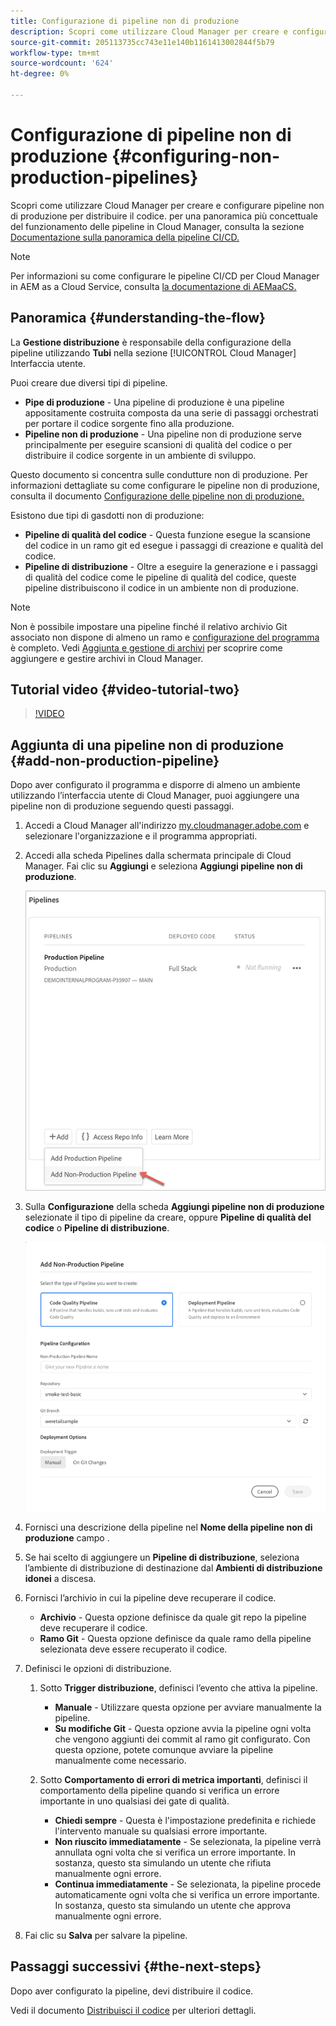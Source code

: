 ```yaml
---
title: Configurazione di pipeline non di produzione
description: Scopri come utilizzare Cloud Manager per creare e configurare pipeline non di produzione per distribuire il codice.
source-git-commit: 205113735cc743e11e140b1161413002844f5b79
workflow-type: tm+mt
source-wordcount: '624'
ht-degree: 0%

---
```



# Configurazione di pipeline non di produzione {#configuring-non-production-pipelines}

Scopri come utilizzare Cloud Manager per creare e configurare pipeline non di produzione per distribuire il codice. per una panoramica più concettuale del funzionamento delle pipeline in Cloud Manager, consulta la sezione [Documentazione sulla panoramica della pipeline CI/CD.](ci-cd-pipeline.md)

>[!NOTE]
>
>Per informazioni su come configurare le pipeline CI/CD per Cloud Manager in AEM as a Cloud Service, consulta [la documentazione di AEMaaCS.](https://experienceleague.adobe.com/docs/experience-manager-cloud-service/implementing/using-cloud-manager/configure-pipeline.html#using-cloud-manager)

## Panoramica {#understanding-the-flow}

La **Gestione distribuzione** è responsabile della configurazione della pipeline utilizzando **Tubi** nella sezione [!UICONTROL Cloud Manager] Interfaccia utente.

Puoi creare due diversi tipi di pipeline.

* **Pipe di produzione** - Una pipeline di produzione è una pipeline appositamente costruita composta da una serie di passaggi orchestrati per portare il codice sorgente fino alla produzione.
* **Pipeline non di produzione** - Una pipeline non di produzione serve principalmente per eseguire scansioni di qualità del codice o per distribuire il codice sorgente in un ambiente di sviluppo.

Questo documento si concentra sulle condutture non di produzione. Per informazioni dettagliate su come configurare le pipeline non di produzione, consulta il documento [Configurazione delle pipeline non di produzione.](configuring-non-production-pipelines.md)

Esistono due tipi di gasdotti non di produzione:

* **Pipeline di qualità del codice** - Questa funzione esegue la scansione del codice in un ramo git ed esegue i passaggi di creazione e qualità del codice.
* **Pipeline di distribuzione** - Oltre a eseguire la generazione e i passaggi di qualità del codice come le pipeline di qualità del codice, queste pipeline distribuiscono il codice in un ambiente non di produzione.

>[!NOTE]
>
>Non è possibile impostare una pipeline finché il relativo archivio Git associato non dispone di almeno un ramo e [configurazione del programma](setting-up-program.md) è completo. Vedi [Aggiunta e gestione di archivi](cloud-manager-repositories.md) per scoprire come aggiungere e gestire archivi in Cloud Manager.

## Tutorial video {#video-tutorial-two}

>[!VIDEO](https://video.tv.adobe.com/v/26316/)

## Aggiunta di una pipeline non di produzione {#add-non-production-pipeline}

Dopo aver configurato il programma e disporre di almeno un ambiente utilizzando l’interfaccia utente di Cloud Manager, puoi aggiungere una pipeline non di produzione seguendo questi passaggi.

1. Accedi a Cloud Manager all&#39;indirizzo [my.cloudmanager.adobe.com](https://my.cloudmanager.adobe.com) e selezionare l&#39;organizzazione e il programma appropriati.

1. Accedi alla scheda Pipelines dalla schermata principale di Cloud Manager. Fai clic su **Aggiungi** e seleziona **Aggiungi pipeline non di produzione**.

   ![Aggiungere una pipeline non di produzione](/help/using/assets/configure-pipelines/nonprod-pipeline-add1.png)

1. Sulla **Configurazione** della scheda **Aggiungi pipeline non di produzione** selezionate il tipo di pipeline da creare, oppure **Pipeline di qualità del codice** o **Pipeline di distribuzione**.


   ![Scegli il tipo di pipeline](/help/using/assets/configure-pipelines/add-non-production-pipeline.png)

1. Fornisci una descrizione della pipeline nel **Nome della pipeline non di produzione** campo .

1. Se hai scelto di aggiungere un **Pipeline di distribuzione**, seleziona l’ambiente di distribuzione di destinazione dal **Ambienti di distribuzione idonei** a discesa.

1. Fornisci l’archivio in cui la pipeline deve recuperare il codice.

   * **Archivio** - Questa opzione definisce da quale git repo la pipeline deve recuperare il codice.
   * **Ramo Git** - Questa opzione definisce da quale ramo della pipeline selezionata deve essere recuperato il codice.

1. Definisci le opzioni di distribuzione.

   1. Sotto **Trigger distribuzione**, definisci l’evento che attiva la pipeline.

      * **Manuale** - Utilizzare questa opzione per avviare manualmente la pipeline.
      * **Su modifiche Git** - Questa opzione avvia la pipeline ogni volta che vengono aggiunti dei commit al ramo git configurato. Con questa opzione, potete comunque avviare la pipeline manualmente come necessario.
   1. Sotto **Comportamento di errori di metrica importanti**, definisci il comportamento della pipeline quando si verifica un errore importante in uno qualsiasi dei gate di qualità.

      * **Chiedi sempre** - Questa è l&#39;impostazione predefinita e richiede l&#39;intervento manuale su qualsiasi errore importante.
      * **Non riuscito immediatamente** - Se selezionata, la pipeline verrà annullata ogni volta che si verifica un errore importante. In sostanza, questo sta simulando un utente che rifiuta manualmente ogni errore.
      * **Continua immediatamente** - Se selezionata, la pipeline procede automaticamente ogni volta che si verifica un errore importante. In sostanza, questo sta simulando un utente che approva manualmente ogni errore.


1. Fai clic su **Salva** per salvare la pipeline.

## Passaggi successivi {#the-next-steps}

Dopo aver configurato la pipeline, devi distribuire il codice.

Vedi il documento [Distribuisci il codice](deploying-code.md) per ulteriori dettagli.
